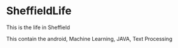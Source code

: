 # SheffieldLife
This is the life in Sheffield

This contain the android, Machine Learning, JAVA, Text Processing
